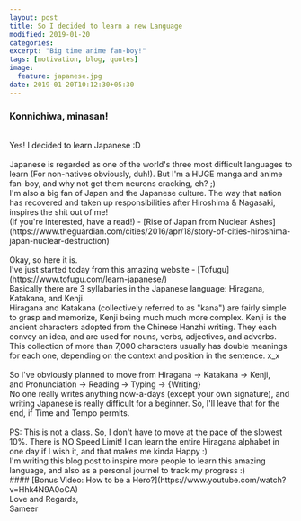 ```yaml
---
layout: post
title: So I decided to learn a new Language
modified: 2019-01-20
categories: 
excerpt: "Big time anime fan-boy!"
tags: [motivation, blog, quotes]
image:
  feature: japanese.jpg
date: 2019-01-20T10:12:30+05:30
---
```


### Konnichiwa, minasan!
<br>
Yes! I decided to learn Japanese :D
<br><br>
Japanese is regarded as one of the world's three most difficult languages to learn (For non-natives obviously, duh!). But I'm a HUGE manga and anime fan-boy, and why not get them neurons cracking, eh? ;)
<br>
I'm also a big fan of Japan and the Japanese culture. The way that nation has recovered and taken up responsibilities after Hiroshima & Nagasaki, inspires the shit out of me!
<br>
(If you're interested, have a read!) - [Rise of Japan from Nuclear Ashes](https://www.theguardian.com/cities/2016/apr/18/story-of-cities-hiroshima-japan-nuclear-destruction)
<br><br>
Okay, so here it is.
<br>
I've just started today from this amazing website - [Tofugu](https://www.tofugu.com/learn-japanese/)
<br>
Basically there are 3 syllabaries in the Japanese language: Hiragana, Katakana, and Kenji.
<br>
Hiragana and Katakana (collectively referred to as "kana") are fairly simple to grasp and memorize, Kenji being much much more complex. Kenji is the ancient characters adopted from the Chinese Hanzhi writing. They each convey an idea, and are used for nouns, verbs, adjectives, and adverbs. This collection of more than 7,000 characters usually has double meanings for each one, depending on the context and position in the sentence. x_x
<br><br>
So I've obviously planned to move from Hiragana -> Katakana -> Kenji,
<br>
and Pronunciation -> Reading -> Typing -> {Writing}
<br>
No one really writes anything now-a-days (except your own signature), and writing Japanese is really difficult for a beginner. So, I'll leave that for the end, if Time and Tempo permits.
<br><br>
PS: This is not a class. So, I don't have to move at the pace of the slowest 10%. There is NO Speed Limit!
I can learn the entire Hiragana alphabet in one day if I wish it, and that makes me kinda Happy :)
<br>
I'm writing this blog post to inspire more people to learn this amazing language, and also as a personal journel to track my progress :)
<br>
#### [Bonus Video: How to be a Hero?](https://www.youtube.com/watch?v=Hhk4N9A0oCA)

<br>
Love and Regards,<br>
Sameer